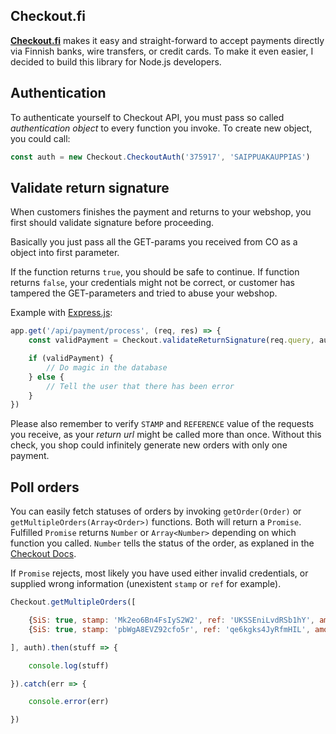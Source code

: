 ## Checkout.fi
**[Checkout.fi](https://checkout.fi/)** makes it easy and straight-forward to accept payments directly via Finnish banks, wire transfers, or credit cards. To make it even easier, I decided to build this library for Node.js developers.

## Authentication
To authenticate yourself to Checkout API, you must pass so called _authentication object_ to every function you invoke. To create new object, you could call:
```js
const auth = new Checkout.CheckoutAuth('375917', 'SAIPPUAKAUPPIAS')
```

## Validate return signature
When customers finishes the payment and returns to your webshop, you first should validate signature before proceeding.

Basically you just pass all the GET-params you received from CO as a object into first parameter.

If the function returns `true`, you should be safe to continue. If function returns `false`, your credentials might not be correct, or customer has tampered the GET-parameters and tried to abuse your webshop.

Example with [Express.js](https://expressjs.com/):

```js
app.get('/api/payment/process', (req, res) => {
    const validPayment = Checkout.validateReturnSignature(req.query, auth)

    if (validPayment) {
        // Do magic in the database
    } else {
        // Tell the user that there has been error
    }
})
```

Please also remember to verify `STAMP` and `REFERENCE` value of the requests you receive, as your _return url_ might be called more than once. Without this check, you shop could infinitely generate new orders with only one payment.

## Poll orders
You can easily fetch statuses of orders by invoking `getOrder(Order)` or `getMultipleOrders(Array<Order>)` functions. Both will return a `Promise`. Fulfilled `Promise` returns `Number` or `Array<Number>` depending on which function you called. `Number` tells the status of the order, as explaned in the [Checkout Docs](https://checkoutfinland.github.io/#payment-statuses).

If `Promise` rejects, most likely you have used either invalid credentials, or supplied wrong information (unexistent `stamp` or `ref` for example).

```js
Checkout.getMultipleOrders([

    {SiS: true, stamp: 'Mk2eo6Bn4FsIyS2W2', ref: 'UKSSEniLvdRSb1hY', amount: 4000},
    {SiS: true, stamp: 'pbWgA8EVZ92cfo5r', ref: 'qe6kgks4JyRfmHIL', amount: 4000},

], auth).then(stuff => {

    console.log(stuff)

}).catch(err => {

    console.error(err)

})
```
